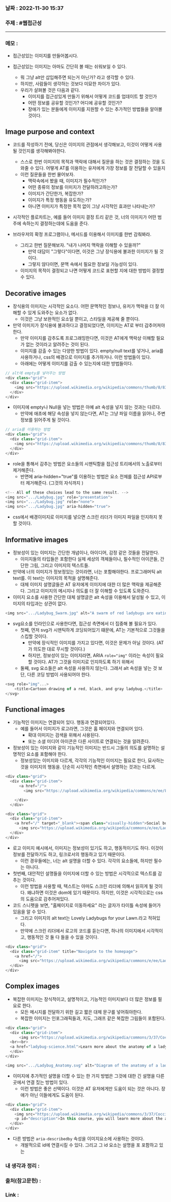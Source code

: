 ### 날짜 : 2022-11-30 15:37
### 주제 : #웹접근성 

---- 

### 메모 : 
- 접근성있는 이미지를 만들어봅시다. 

- 접근성있는 이미지는 아마도 간단히 볼 때는 쉬워보일 수 있다. 
	- 뭐 그냥 alt만 삽입해주면 되는거 아닌가? 라고 생각할 수 있다. 
	- 하지만, 사람들이 생각하는 것보다 미묘한 차이가 있다. 
	- 우리가 살펴볼 것은 다음과 같다. 
		- 이미지를 접근성있게 만들기 위해서 어떻게 코드를 업데이트 할 것인가 
		- 어떤 정보를 공유할 것인가? 어디에 공유할 것인가? 
		- 장애가 있는 분들에게 이미지를 지원할 수 있는 추가적인 방법들을 알아볼 것이다. 


## Image purpose and context 

- 코드를 작성하기 전에, 당신은 이미지의 관점에서 생각해보고, 이것이 어떻게 사용될 것인지를 생각해봐야한다. 
	- 스스로 한번 이미지의 목적과 맥락에 대해서 질문을 하는 것은 결정하는 것을 도와줄 수 있다. 어떻게 AT를 이용하는 유저에게 가장 정보를 잘 전달할 수 있을지
	- 이런 질문들을 한번 물어보자. 
		- 맥락속에서 봤을 때, 이미지가 필수적인가? 
		- 어떤 종류의 정보를 이미지가 전달하려고하는가?
		- 이미지가 간단한가, 복잡한가? 
		- 이미지가 특정 행동을 유도하는가? 
		- 아니면 이미지가 특정한 목적 없이 그냥 시각적인 효과만 나타내는가? 
- 시각적인 플로차트는, 예를 들어 이미지 결정 트리 같은 것, 너의 이미지가 어떤 범주에 속하는지 결정하는데에 도움을 준다. 

- 브라우저의 확정 프로그램이나, 메서드를 이용해서 이미지를 한번 감춰봐라. 
	- 그리고 한번 질문해보자. "내가 나머지 맥락을 이해할 수 있을까?"
		- 만약 대답이 "그렇다"이다면, 이것은 그냥 장식용에 불과한 이미지가 될 것이다. 
		- 그렇지 않다이면, 문맥 속에서 필요한 정보일 가능성이 있다. 
	- 이미지의 목적이 결정되고 나면 어떻게 코드로 표현할 지에 대한 방법이 결정할 수 있다. 

## Decorative images 

- 장식용의 이미지는 시각적인 요소다. 어떤 문맥적인 정보나, 유저가 맥락을 더 잘 이해할 수 있게 도와주는 요소가 없다. 
	- 이것은 그냥 보완적인 요소일 뿐이고, 스타일을 제공해 줄 뿐이다. 
- 만약 이미지가 장식용에 불과하다고 결정되었다면, 이미지는 AT로 부터 감추어져야 한다. 
	- 만약 이미지를 감추도록 프로그래밍한다면, 이것은 AT에게 맥락상 이해할 필요가 없는 것이라고 알려주는 것이 된다. 
	- 이미지를 감출 수 있는 다양한 방법이 있다. empty/null text를 넣거나, aria를 사용하거나, css의 배경으로 이미지를 추가하거나. 이런 방법들이 있다. 
	- 아래에는 어떻게 이미지를 감출 수 있는지에 대한 방법들이다.

```javascript
// alt에 empty를 넣어주는 방법 
<div class="grid">
  <div class="grid-item">
    <img src="https://upload.wikimedia.org/wikipedia/commons/thumb/8/83/Ladybug_%2813794506584%29.jpg/320px-Ladybug_%2813794506584%29.jpg" alt="" />
  </div>
</div>
```

- 이미지에 empty나 Null을 넣는 방법은 아예 alt 속성을 넣지 않는 것과는 다르다. 
	- 만약에 애초에 해당 속성을 넣지 않는다면, AT는 그냥 파일 이름을 읽어나, 주변 정보를 읽어주게 될 것이다. 

```javascript
// aria를 이용하는 방법 
<div class="grid">
  <div class="grid-item">
    <img src="https://upload.wikimedia.org/wikipedia/commons/thumb/8/83/Ladybug_%2813794506584%29.jpg/320px-Ladybug_%2813794506584%29.jpg" aria-hidden="true" />
  </div>
</div>
```

- role을 통해서 감추는 방법은 요소들의 시맨틱함을 접근성 트리에서의 노출로부터 제거해준다. 
	- 반면에 aria-hidden="true"를 이용하는 방법은 요소 전체를 접근성 API로부터 제거해준다. (그것의 자식까지 )

```javascript
<!-- All of these choices lead to the same result. -->  
<img src=".../Ladybug.jpg" role="presentation">  
<img src=".../Ladybug.jpg" role="none">  
<img src=".../Ladybug.jpg" aria-hidden="true">
```

- css에서 배경이미지로 이미지를 넣으면 스크린 리더가 이미지 파일을 인지하지 못할 것이다. 


## Informative images 

- 정보성이 있는 이미지는 간단한 개념이나, 아이디어, 감정 같은 것들을 전달한다. 
	- 이미지들의 타입들은 포함한다 실제 세상의 객체들이나, 필수적인 아이콘들, 간단한 그림, 그리고 이미지의 텍스트들. 
- 만약에 너의 이미지가 정보정있는 것이라면, 너는 포함해야한다. 프로그래머틱 alt text를. 이 text는 이미지의 목적을 설명해준다. 
	- 대체 이미지 설명글들은 AT 유저에게 이미지에 대한 더 많은 맥락을 제공해준다. 그리고 이미지의 메시지나 의도를 더 잘 이해할 수 있도록 도와준다. 
- 이미지 요소를 사용한 간단한 대체 설명글은 alt 속성을 이용해서 달성될 수 있고, 이미지의 타입과는 상관이 없다. 

```javascript
<img src=".../Ladybug_Swarm.jpg" alt="A swarm of red ladybugs are eating the leaves of my prize rose bush."> // 상당히 자세히 적어주는구만.
```

- svg요소를 인라인으로 사용한다면, 접근성 측면에서 더 집중해 볼 필요가 있다. 
	- 첫째, 먼저 svg가 시맨틱하게 코딩되어있기 떄문에, AT는 기본적으로 그것들을 스킵할 것이다.
		- 만약에 장식적인 이미지를 가지고 있다면, 이것은 문제가 아닐 것이다. (AT가 의도한 대로 무시할 것이다.)
		- 하지만, 정보성이 있는 이미지라면, ARIA `role="img"` 이라는 속성이 필요할 것이다. AT가 그것을 이미지로 인지하도록 하기 위해서 
	- 둘째, svg 요소들은 alt 속성을 사용하지 않는다. 그래서  alt 속성을 넣는 것 보단, 다른 코딩 방법이 사용되어야 한다.

```javascript
<svg role="img"...>  
	<title>Cartoon drawing of a red, black, and gray ladybug.</title>  
</svg>
```


## Functional images 

- 기능적인 이미지는 연결되어 있다. 행동과 연결되어있다. 
	- 예를 들어서 이미지가 로고라면, 그것은 홈 페이지와 연결되어 있다. 
		- 확대 이미지는 검색을 위해서 사용된다. 
		- 또는 소셜 미디어 아이콘은 다른 사이트로 연결되는 것을 알려준다. 
- 정보성이 있는 이미지와 같이 기능적인 이미지는 반드시 그들의 의도를 설명하는 설명적인 요소를 포함해야 한다.
	- 정보성있는 이미지와 다르게, 각각의 기능적인 이미지는 필요로 한다, 묘사하는 것을 이미지의 행동을. 단순히 시각적인 측면에서 설명하는 것과는 다르게. 

```javascript
<div class="grid">
  <div class="grid-item">
      <a href="/">
        <img src="https://upload.wikimedia.org/wikipedia/commons/e/ee/Ladybug_Logo.png" alt="Social bug network" /></a>

    </div>
  </div>
```

```javascript
<div class="grid">
  <div class="grid-item">
    <a href="/" target="_blank"><span class="visually-hidden">Social bug network</span>
      <img src="https://upload.wikimedia.org/wikipedia/commons/e/ee/Ladybug_Logo.png" /></a>
  </div>
</div>
```


- 로고 이미지 예시에서, 이미지는 정보성이 있기도 하고, 행동적이기도 하다. 이것이 정보를 전달하기도 하고, 링크로서의 행동하고 있기 때문이다. 
	- 이런 경우들에는, 너는 alt 설명을 더할 수 있다. 각각의 요소들에, 하지만 필수는 아니다. 
- 첫번째, 대안적인 설명들을 이미지에 더할 수 있는 방법은 시각적으로 텍스트를 감추는 것이다. 
	- 이런 방법을 사용할 때, 텍스트는 아마도 스크린 리더에 의해서 읽히게 될 것이다. 왜냐하면 이것은 dom에 있기 때문이다. 하지만, 이것은 시각적으로는 css의 도움으로 감추어져있다. 
- 코드 스니펫을 보면,  "홈페이지로 이동하세요" 라는 글자가 타이틀 속성에 들어가 있음을 알 수 있다. 
	- 그리고 이미지의 alt text는 Lovely Ladybugs for your Lawn.라고 적혀있다. 
	- 만약에 스크린 리더에서  로고의 코드를 듣는다면, 하나의 이미지에서 시각적이고, 행동적인 것 둘 다 들을 수 있을 것이다. 


```javascript
<div class="grid">
  <div class="grid-item" title="Navigate to the homepage">
    <a href="/">
      <img src="https://upload.wikimedia.org/wikipedia/commons/e/ee/Ladybug_Logo.png" alt="Lovely Ladybugs for your Lawn" /></a>
  </div>
</div>
```


## Complex images 

- 복잡한 이미지는 장식적이고, 설명적이고, 기능적인 이미지보다 더 많은 정보를 필요로 한다. 
	- 모든 메시지를 전달하기 위한 길고 짧은 대체 문구를 넣어줘야한다. 
	- 복잡한 이미지는 인포그래픽들과, 지도, 그래프 같은 복잡한 그림들이 포함된다. 

```javascript
<div class="grid">
  <div class="grid-item">
      <img src="https://upload.wikimedia.org/wikipedia/commons/3/37/Coccinellidae_%28Ladybug%29_Anatomy.svg" alt="Diagram of the anatomy of a ladybug.">
  <br><br>
  <a href="ladybug-science.html">Learn more about the anatomy of a ladybug</a>
  </div>
</div>
```

```javascript
<img src=".../Ladybug_Anatomy.svg" alt="Diagram of the anatomy of a ladybug."><a href="ladybug-science.html">Learn more about the anatomy of a ladybug</a>
```

- 이미지에 추가적인 설명을 더할 수 있는 한 가지 방법은 그것에 대한 긴 설명을 다른 곳에서 연결 짔는 방법이 있다. 
	- 이런 방법은 좋은 선택이다. 이것은 AT 유저에게만 도움이 되는 것은 아니다. 장애가 아닌 이들에게도 도움이 된다. 

```javascript
<div class="grid">
  <div class="grid-item">
    <img src="https://upload.wikimedia.org/wikipedia/commons/3/37/Coccinellidae_%28Ladybug%29_Anatomy.svg" alt="Diagram of the anatomy of a ladybug." aria-describedby="description">
    <p id="description">In this course, you will learn more about the anatomy of a ladybug, including the head, antenna, eye, pronotum, elytra, leg, abdomen, and wing.</p>
  </div>
</div>
```


- 다른 방법은 `aria-describedby`  속성을 이미지요소에 사용하는 것이다. 
	- 개발적으로 id에 연결시킬 수 있다. 그리고 그 id 요소는 설명을 포 포함하고 있는 


### 내 생각과 정리 : 


### 출처(참고문헌) : 


### Link : 
